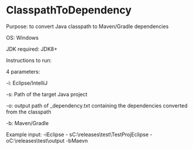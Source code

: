 # ClasspathToDependency

Purpose: to convert Java classpath to Maven/Gradle dependencies

OS: Windows

JDK required: JDK8+

Instructions to run:

4 parameters:

-i: Eclipse/IntelliJ

-s: Path of the target Java project

-o: output path of _dependency.txt containing the dependencies converted from the classpath

-b: Maven/Gradle

Example input:
-iEclipse - sC:\releases\test\TestProjEclipse -oC:\releases\test\output -bMaevn
